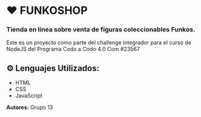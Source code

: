 # ❤️ FUNKOSHOP

### Tienda en línea sobre venta de figuras coleccionables Funkos.

Este es un proyecto como parte del challenge integrador para el curso de NodeJS del Programa Codo a Codo 4.0 Com #23567

## ⚙️ Lenguajes Utilizados:

- HTML
- CSS
- JavaScript 


__Autores:__ Grupo 13
